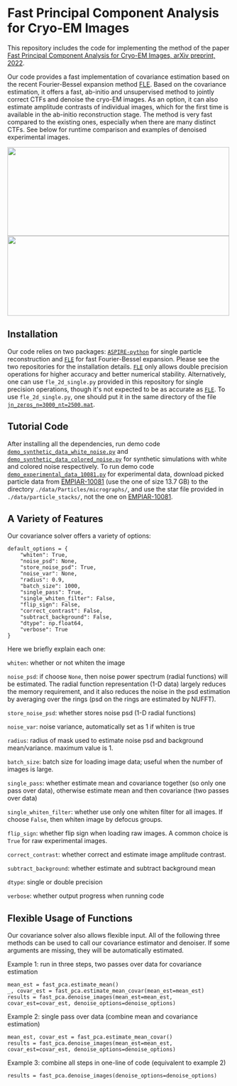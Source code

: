 # Fast Principal Component Analysis for Cryo-EM Images

This repository includes the code for implementing the method of the paper [Fast Principal Component Analysis for Cryo-EM Images, arXiv preprint, 2022](http://arxiv.org/abs/2210.17501).

Our code provides a fast implementation of covariance estimation based on the recent Fourier-Bessel expansion method [FLE](https://github.com/nmarshallf/fle_2d). Based on the covariance estimation, it offers a fast, ab-initio and unsupervised method to jointly correct CTFs  and denoise the cryo-EM images. As an option, it can also estimate amplitude contrasts of individual images, which for the first time is available in the ab-initio reconstruction stage. The method is very fast compared to the existing ones, especially when there are many distinct CTFs. See below for runtime comparison and examples of denoised experimental images.

<img src="https://github.com/yunpeng-shi/fast-cryoEM-PCA/blob/main/time.png" width="500" height="200">
<img src="https://github.com/yunpeng-shi/fast-cryoEM-PCA/blob/main/denoise.png" width="500" height="180">

## Installation

Our code relies on two packages: [``ASPIRE-python``](https://github.com/ComputationalCryoEM/ASPIRE-Python) for single particle reconstruction and [``FLE``](https://github.com/nmarshallf/fle_2d) for fast Fourier-Bessel expansion. Please see the two repositories for the installation details. [``FLE``](https://github.com/nmarshallf/fle_2d)  only allows double precision operations for higher accuracy and better numerical stability. Alternatively, one can use ``fle_2d_single.py`` provided in this repository for single precision operations, though it's not expected to be as accurate as [``FLE``](https://github.com/nmarshallf/fle_2d). To use ``fle_2d_single.py``, one should put it in the same directory of the file [``jn_zeros_n=3000_nt=2500.mat``](https://github.com/nmarshallf/fle_2d/blob/main/src/fle_2d/jn_zeros_n%3D3000_nt%3D2500.mat).


## Tutorial Code

After installing all the dependencies, run demo code [``demo_synthetic_data_white_noise.py``](https://github.com/yunpeng-shi/fast-cryoEM-PCA/blob/main/demo_synthetic_data_white_noise.py) and [``demo_synthetic_data_colored_noise.py``](https://github.com/yunpeng-shi/fast-cryoEM-PCA/blob/main/demo_synthetic_data_colored_noise.py) for synthetic simulations with white and colored noise respectively. To run demo code [``demo_experimental_data_10081.py``](https://github.com/yunpeng-shi/fast-cryoEM-PCA/blob/main/demo_experimental_data_10081.py) for experimental data, download picked particle data from [EMPIAR-10081](https://www.ebi.ac.uk/empiar/EMPIAR-10081/) (use the one of size 13.7 GB) to the directory ``./data/Particles/micrographs/``, and use the star file provided in ``./data/particle_stacks/``, not the one on [EMPIAR-10081](https://www.ebi.ac.uk/empiar/EMPIAR-10081/).

## A Variety of Features

Our covariance solver offers a variety of options:

```
default_options = {
    "whiten": True,
    "noise_psd": None,
    "store_noise_psd": True,
    "noise_var": None,
    "radius": 0.9,
    "batch_size": 1000,
    "single_pass": True,
    "single_whiten_filter": False,
    "flip_sign": False,
    "correct_contrast": False,
    "subtract_background": False,
    "dtype": np.float64,
    "verbose": True
}
```
Here we briefly explain each one:

``whiten``: whether or not whiten the image

``noise_psd``: if choose ``None``, then noise power spectrum (radial functions) will be estimated. The radial function representation (1-D data) largely reduces the memory requirement, and it also reduces the noise in the psd estimation by averaging over the rings (psd on the rings are estimated by NUFFT).

``store_noise_psd``: whether stores noise psd (1-D radial functions)

``noise_var``: noise variance, automatically set as 1 if whiten is true

``radius``: radius of mask used to estimate noise psd and background mean/variance. maximum value is 1.

``batch_size``: batch size for loading image data; useful when the number of images is large.

``single_pass``: whether estimate mean and covariance together (so only one pass over data), otherwise estimate mean and then covariance (two passes over data)

``single_whiten_filter``: whether use only one whiten filter for all images. If choose ``False``, then whiten image by defocus groups.

``flip_sign``: whether flip sign when loading raw images. A common choice is ``True`` for raw experimental images.

``correct_contrast``: whether correct and estimate image amplitude contrast.

``subtract_background``: whether estimate and subtract background mean

``dtype``: single or double precision

``verbose``: whether output progress when running code

## Flexible Usage of Functions

Our covariance solver also allows flexible input. All of the following three methods can be used to call our covariance estimator and denoiser. If some arguments are missing, they will be automatically estimated.


Example 1: run in three steps, two passes over data for covariance estimation

```
mean_est = fast_pca.estimate_mean()
_, covar_est = fast_pca.estimate_mean_covar(mean_est=mean_est)
results = fast_pca.denoise_images(mean_est=mean_est, covar_est=covar_est, denoise_options=denoise_options)
```

Example 2: single pass over data (combine mean and covariance estimation)
```
mean_est, covar_est = fast_pca.estimate_mean_covar()
results = fast_pca.denoise_images(mean_est=mean_est, covar_est=covar_est, denoise_options=denoise_options)
```

Example 3: combine all steps in one-line of code (equivalent to example 2)
```
results = fast_pca.denoise_images(denoise_options=denoise_options)
```


